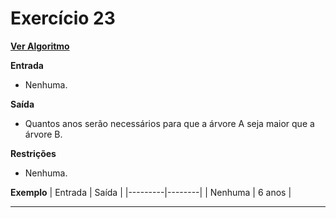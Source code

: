# Exercício 23
[**Ver Algoritmo**](Algoritmo23.md)

**Entrada**

- Nenhuma.

**Saída**

- Quantos anos serão necessários para que a árvore A seja maior que a árvore B.

**Restrições**

- Nenhuma.

**Exemplo**
| Entrada | Saída  |
|---------|--------|
| Nenhuma | 6 anos |

---
